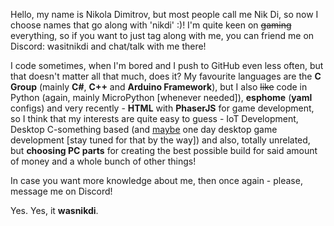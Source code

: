 Hello, my name is Nikola Dimitrov, but most people call me Nik Di, so now I choose names that go along with \'nikdi\' :\)!
I'm quite keen on ~~gaming~~ everything, so if you want to just tag along with me, you can friend me on Discord: wasitnikdi and chat/talk with me there!

I code sometimes, when I'm bored and I push to GitHub even less often, but that doesn't matter all that much, does it?
My favourite languages are the **C Group** \(mainly **C#**, **C++** and **Arduino Framework**\), but I also ~~like~~ code in Python \(again, mainly MicroPython \[whenever needed\]\), **esphome** \(**yaml** configs\) and very recently - **HTML** with **PhaserJS** for game development, so I think that my interests are quite easy to guess - IoT Development, Desktop C-something based \(and <u>maybe</u> one day desktop game development \[stay tuned for that by the way\]\) and also, totally unrelated, but **choosing PC parts** for creating the best possible build for said amount of money and a whole bunch of other things!

In case you want more knowledge about me, then once again - please, message me on Discord!

Yes. Yes, it **wasnikdi**.
